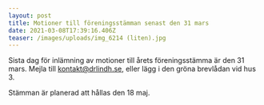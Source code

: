```yaml
---
layout: post
title: Motioner till föreningsstämman senast den 31 mars
date: 2021-03-08T17:39:16.406Z
teaser: /images/uploads/img_6214 (liten).jpg
---
```

Sista dag för inlämning av motioner till årets föreningsstämma är den 31 mars. Mejla till [kontakt@drlindh.se](<mailto: kontakt@drlindh.se>), eller lägg i den gröna brevlådan vid hus 3.

Stämman är planerad att hållas den 18 maj.